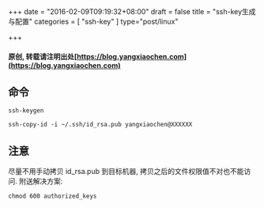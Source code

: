 +++
date = "2016-02-09T09:19:32+08:00"
draft = false
title = "ssh-key生成与配置"
categories = [ "ssh-key" ]
type="post/linux"

+++

#### 原创, 转载请注明出处[https://blog.yangxiaochen.com](https://blog.yangxiaochen.com)


## 命令

    ssh-keygen

    ssh-copy-id -i ~/.ssh/id_rsa.pub yangxiaochen@XXXXXX

## 注意

尽量不用手动拷贝 id_rsa.pub 到目标机器, 拷贝之后的文件权限值不对也不能访问. 附送解决方案:

    chmod 600 authorized_keys